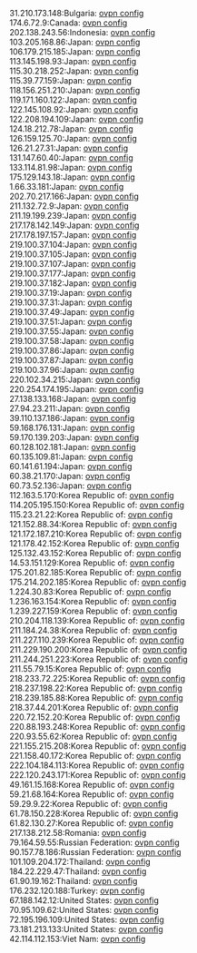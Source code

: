 31.210.173.148:Bulgaria: [ovpn config](vpn/31_210_173_148.ovpn)  
174.6.72.9:Canada: [ovpn config](vpn/174_6_72_9.ovpn)  
202.138.243.56:Indonesia: [ovpn config](vpn/202_138_243_56.ovpn)  
103.205.168.86:Japan: [ovpn config](vpn/103_205_168_86.ovpn)  
106.179.215.185:Japan: [ovpn config](vpn/106_179_215_185.ovpn)  
113.145.198.93:Japan: [ovpn config](vpn/113_145_198_93.ovpn)  
115.30.218.252:Japan: [ovpn config](vpn/115_30_218_252.ovpn)  
115.39.77.159:Japan: [ovpn config](vpn/115_39_77_159.ovpn)  
118.156.251.210:Japan: [ovpn config](vpn/118_156_251_210.ovpn)  
119.171.160.122:Japan: [ovpn config](vpn/119_171_160_122.ovpn)  
122.145.108.92:Japan: [ovpn config](vpn/122_145_108_92.ovpn)  
122.208.194.109:Japan: [ovpn config](vpn/122_208_194_109.ovpn)  
124.18.212.78:Japan: [ovpn config](vpn/124_18_212_78.ovpn)  
126.159.125.70:Japan: [ovpn config](vpn/126_159_125_70.ovpn)  
126.21.27.31:Japan: [ovpn config](vpn/126_21_27_31.ovpn)  
131.147.60.40:Japan: [ovpn config](vpn/131_147_60_40.ovpn)  
133.114.81.98:Japan: [ovpn config](vpn/133_114_81_98.ovpn)  
175.129.143.18:Japan: [ovpn config](vpn/175_129_143_18.ovpn)  
1.66.33.181:Japan: [ovpn config](vpn/1_66_33_181.ovpn)  
202.70.217.166:Japan: [ovpn config](vpn/202_70_217_166.ovpn)  
211.132.72.9:Japan: [ovpn config](vpn/211_132_72_9.ovpn)  
211.19.199.239:Japan: [ovpn config](vpn/211_19_199_239.ovpn)  
217.178.142.149:Japan: [ovpn config](vpn/217_178_142_149.ovpn)  
217.178.197.157:Japan: [ovpn config](vpn/217_178_197_157.ovpn)  
219.100.37.104:Japan: [ovpn config](vpn/219_100_37_104.ovpn)  
219.100.37.105:Japan: [ovpn config](vpn/219_100_37_105.ovpn)  
219.100.37.107:Japan: [ovpn config](vpn/219_100_37_107.ovpn)  
219.100.37.177:Japan: [ovpn config](vpn/219_100_37_177.ovpn)  
219.100.37.182:Japan: [ovpn config](vpn/219_100_37_182.ovpn)  
219.100.37.19:Japan: [ovpn config](vpn/219_100_37_19.ovpn)  
219.100.37.31:Japan: [ovpn config](vpn/219_100_37_31.ovpn)  
219.100.37.49:Japan: [ovpn config](vpn/219_100_37_49.ovpn)  
219.100.37.51:Japan: [ovpn config](vpn/219_100_37_51.ovpn)  
219.100.37.55:Japan: [ovpn config](vpn/219_100_37_55.ovpn)  
219.100.37.58:Japan: [ovpn config](vpn/219_100_37_58.ovpn)  
219.100.37.86:Japan: [ovpn config](vpn/219_100_37_86.ovpn)  
219.100.37.87:Japan: [ovpn config](vpn/219_100_37_87.ovpn)  
219.100.37.96:Japan: [ovpn config](vpn/219_100_37_96.ovpn)  
220.102.34.215:Japan: [ovpn config](vpn/220_102_34_215.ovpn)  
220.254.174.195:Japan: [ovpn config](vpn/220_254_174_195.ovpn)  
27.138.133.168:Japan: [ovpn config](vpn/27_138_133_168.ovpn)  
27.94.23.211:Japan: [ovpn config](vpn/27_94_23_211.ovpn)  
39.110.137.186:Japan: [ovpn config](vpn/39_110_137_186.ovpn)  
59.168.176.131:Japan: [ovpn config](vpn/59_168_176_131.ovpn)  
59.170.139.203:Japan: [ovpn config](vpn/59_170_139_203.ovpn)  
60.128.102.181:Japan: [ovpn config](vpn/60_128_102_181.ovpn)  
60.135.109.81:Japan: [ovpn config](vpn/60_135_109_81.ovpn)  
60.141.61.194:Japan: [ovpn config](vpn/60_141_61_194.ovpn)  
60.38.21.170:Japan: [ovpn config](vpn/60_38_21_170.ovpn)  
60.73.52.136:Japan: [ovpn config](vpn/60_73_52_136.ovpn)  
112.163.5.170:Korea Republic of: [ovpn config](vpn/112_163_5_170.ovpn)  
114.205.195.150:Korea Republic of: [ovpn config](vpn/114_205_195_150.ovpn)  
115.23.21.22:Korea Republic of: [ovpn config](vpn/115_23_21_22.ovpn)  
121.152.88.34:Korea Republic of: [ovpn config](vpn/121_152_88_34.ovpn)  
121.172.187.210:Korea Republic of: [ovpn config](vpn/121_172_187_210.ovpn)  
121.178.42.152:Korea Republic of: [ovpn config](vpn/121_178_42_152.ovpn)  
125.132.43.152:Korea Republic of: [ovpn config](vpn/125_132_43_152.ovpn)  
14.53.151.129:Korea Republic of: [ovpn config](vpn/14_53_151_129.ovpn)  
175.201.82.185:Korea Republic of: [ovpn config](vpn/175_201_82_185.ovpn)  
175.214.202.185:Korea Republic of: [ovpn config](vpn/175_214_202_185.ovpn)  
1.224.30.83:Korea Republic of: [ovpn config](vpn/1_224_30_83.ovpn)  
1.236.163.154:Korea Republic of: [ovpn config](vpn/1_236_163_154.ovpn)  
1.239.227.159:Korea Republic of: [ovpn config](vpn/1_239_227_159.ovpn)  
210.204.118.139:Korea Republic of: [ovpn config](vpn/210_204_118_139.ovpn)  
211.184.24.38:Korea Republic of: [ovpn config](vpn/211_184_24_38.ovpn)  
211.227.110.239:Korea Republic of: [ovpn config](vpn/211_227_110_239.ovpn)  
211.229.190.200:Korea Republic of: [ovpn config](vpn/211_229_190_200.ovpn)  
211.244.251.223:Korea Republic of: [ovpn config](vpn/211_244_251_223.ovpn)  
211.55.79.15:Korea Republic of: [ovpn config](vpn/211_55_79_15.ovpn)  
218.233.72.225:Korea Republic of: [ovpn config](vpn/218_233_72_225.ovpn)  
218.237.198.22:Korea Republic of: [ovpn config](vpn/218_237_198_22.ovpn)  
218.239.185.88:Korea Republic of: [ovpn config](vpn/218_239_185_88.ovpn)  
218.37.44.201:Korea Republic of: [ovpn config](vpn/218_37_44_201.ovpn)  
220.72.152.20:Korea Republic of: [ovpn config](vpn/220_72_152_20.ovpn)  
220.88.193.248:Korea Republic of: [ovpn config](vpn/220_88_193_248.ovpn)  
220.93.55.62:Korea Republic of: [ovpn config](vpn/220_93_55_62.ovpn)  
221.155.215.208:Korea Republic of: [ovpn config](vpn/221_155_215_208.ovpn)  
221.158.40.172:Korea Republic of: [ovpn config](vpn/221_158_40_172.ovpn)  
222.104.184.113:Korea Republic of: [ovpn config](vpn/222_104_184_113.ovpn)  
222.120.243.171:Korea Republic of: [ovpn config](vpn/222_120_243_171.ovpn)  
49.161.15.168:Korea Republic of: [ovpn config](vpn/49_161_15_168.ovpn)  
59.21.68.164:Korea Republic of: [ovpn config](vpn/59_21_68_164.ovpn)  
59.29.9.22:Korea Republic of: [ovpn config](vpn/59_29_9_22.ovpn)  
61.78.150.228:Korea Republic of: [ovpn config](vpn/61_78_150_228.ovpn)  
61.82.130.27:Korea Republic of: [ovpn config](vpn/61_82_130_27.ovpn)  
217.138.212.58:Romania: [ovpn config](vpn/217_138_212_58.ovpn)  
79.164.59.55:Russian Federation: [ovpn config](vpn/79_164_59_55.ovpn)  
90.157.78.186:Russian Federation: [ovpn config](vpn/90_157_78_186.ovpn)  
101.109.204.172:Thailand: [ovpn config](vpn/101_109_204_172.ovpn)  
184.22.229.47:Thailand: [ovpn config](vpn/184_22_229_47.ovpn)  
61.90.19.162:Thailand: [ovpn config](vpn/61_90_19_162.ovpn)  
176.232.120.188:Turkey: [ovpn config](vpn/176_232_120_188.ovpn)  
67.188.142.12:United States: [ovpn config](vpn/67_188_142_12.ovpn)  
70.95.109.62:United States: [ovpn config](vpn/70_95_109_62.ovpn)  
72.195.196.109:United States: [ovpn config](vpn/72_195_196_109.ovpn)  
73.181.213.133:United States: [ovpn config](vpn/73_181_213_133.ovpn)  
42.114.112.153:Viet Nam: [ovpn config](vpn/42_114_112_153.ovpn)  
